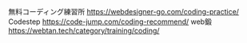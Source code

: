 無料コーディング練習所
https://webdesigner-go.com/coding-practice/
Codestep
https://code-jump.com/coding-recommend/
web鍛
https://webtan.tech/category/training/coding/
